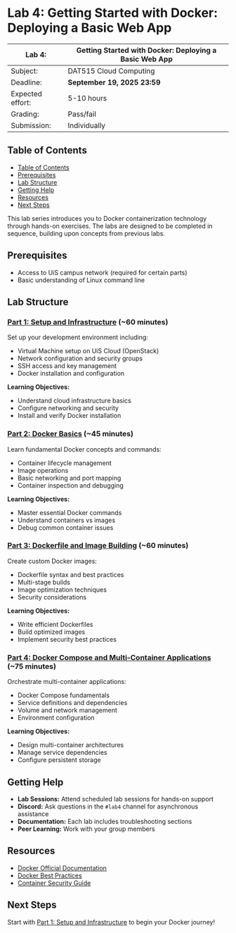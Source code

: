 # Lab 4: Getting Started with Docker: Deploying a Basic Web App

| Lab 4:           | Getting Started with Docker: Deploying a Basic Web App |
| ---------------- | ------------------------------------------------------ |
| Subject:         | DAT515 Cloud Computing                                 |
| Deadline:        | **September 19, 2025 23:59**                           |
| Expected effort: | 5-10 hours                                             |
| Grading:         | Pass/fail                                              |
| Submission:      | Individually                                           |

## Table of Contents

- [Table of Contents](#table-of-contents)
- [Prerequisites](#prerequisites)
- [Lab Structure](#lab-structure)
- [Getting Help](#getting-help)
- [Resources](#resources)
- [Next Steps](#next-steps)

This lab series introduces you to Docker containerization technology through hands-on exercises.
The labs are designed to be completed in sequence, building upon concepts from previous labs.

## Prerequisites

- Access to UiS campus network (required for certain parts)
- Basic understanding of Linux command line

## Lab Structure

### [Part 1: Setup and Infrastructure](1-setup/README.md) (~60 minutes)

Set up your development environment including:

- Virtual Machine setup on UiS Cloud (OpenStack)
- Network configuration and security groups
- SSH access and key management
- Docker installation and configuration

**Learning Objectives:**

- Understand cloud infrastructure basics
- Configure networking and security
- Install and verify Docker installation

### [Part 2: Docker Basics](2-basics/README.md) (~45 minutes)

Learn fundamental Docker concepts and commands:

- Container lifecycle management
- Image operations
- Basic networking and port mapping
- Container inspection and debugging

**Learning Objectives:**

- Master essential Docker commands
- Understand containers vs images
- Debug common container issues

### [Part 3: Dockerfile and Image Building](3-dockerfile/README.md) (~60 minutes)

Create custom Docker images:

- Dockerfile syntax and best practices
- Multi-stage builds
- Image optimization techniques
- Security considerations

**Learning Objectives:**

- Write efficient Dockerfiles
- Build optimized images
- Implement security best practices

### [Part 4: Docker Compose and Multi-Container Applications](4-compose/README.md) (~75 minutes)

Orchestrate multi-container applications:

- Docker Compose fundamentals
- Service definitions and dependencies
- Volume and network management
- Environment configuration

**Learning Objectives:**

- Design multi-container architectures
- Manage service dependencies
- Configure persistent storage

## Getting Help

- **Lab Sessions:** Attend scheduled lab sessions for hands-on support
- **Discord:** Ask questions in the `#lab4` channel for asynchronous assistance
- **Documentation:** Each lab includes troubleshooting sections
- **Peer Learning:** Work with your group members

## Resources

- [Docker Official Documentation](https://docs.docker.com/)
- [Docker Best Practices](https://docs.docker.com/develop/dev-best-practices/)
- [Container Security Guide](https://docs.docker.com/engine/security/)

## Next Steps

Start with [Part 1: Setup and Infrastructure](1-setup/README.md) to begin your Docker journey!
